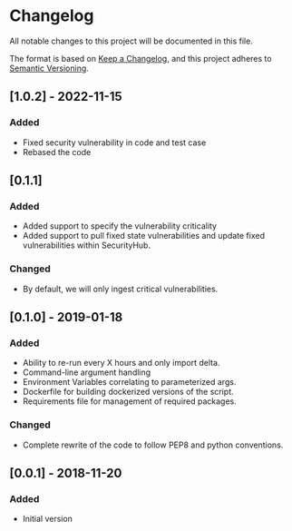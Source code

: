 # Changelog

All notable changes to this project will be documented in this file.

The format is based on [Keep a Changelog](https://keepachangelog.com/en/1.0.0/),
and this project adheres to [Semantic Versioning](https://semver.org/spec/v2.0.0.html).

## [1.0.2] - 2022-11-15

### Added

- Fixed security vulnerability in code and test case
- Rebased the code

## [0.1.1]

### Added

- Added support to specify the vulnerability criticality
- Added support to pull fixed state vulnerabilities and update fixed vulnerabilities within SecurityHub.

### Changed

- By default, we will only ingest critical vulnerabilities.

## [0.1.0] - 2019-01-18

### Added

- Ability to re-run every X hours and only import delta.
- Command-line argument handling
- Environment Variables correlating to parameterized args.
- Dockerfile for building dockerized versions of the script.
- Requirements file for management of required packages.

### Changed

- Complete rewrite of the code to follow PEP8 and python conventions.

## [0.0.1] - 2018-11-20

### Added

- Initial version
